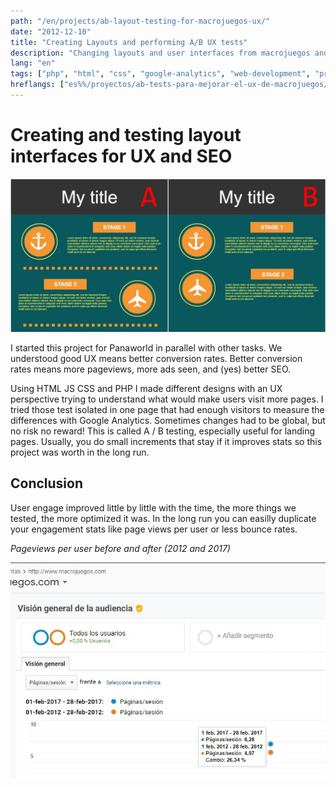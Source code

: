 ```yaml
---
path: "/en/projects/ab-layout-testing-for-macrojuegos-ux/"
date: "2012-12-10"
title: "Creating Layouts and performing A/B UX tests"
description: "Changing layouts and user interfaces from macrojuegos and measuring with analytics"
lang: "en"
tags: ["php", "html", "css", "google-analytics", "web-development", "private-project", "company:panaworld"]
hreflangs: ["es%%/proyectos/ab-tests-para-mejorar-el-ux-de-macrojuegos/", "en%%/en/projects/ab-layout-testing-for-macrojuegos-ux/"]
---
```

# Creating and testing layout interfaces for UX and SEO

![Layout testing](layout-testing.jpg)

I started this project for Panaworld in parallel with other tasks. We understood good UX means better conversion rates. Better conversion rates means more pageviews, more ads seen, and (yes) better SEO.

Using HTML JS CSS and PHP I made different designs with an UX perspective trying to understand what would make users visit more pages. I tried those test isolated in one page that had enough visitors to measure the differences with Google Analytics. Sometimes changes had to be global, but no risk no reward! This is called A / B testing, especially useful for landing pages. Usually, you do small increments that stay if it improves stats so this project was worth in the long run.

## Conclusion

User engage improved little by little with the time, the more things we tested, the more optimized it was. In the long run you can easilly duplicate your engagement stats like page views per user or less bounce rates.

*Pageviews per user before and after (2012 and 2017)*

![Stats improved](stats-improved.jpg)
